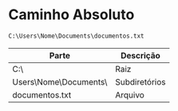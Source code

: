 # Caminho Absoluto

```txt
C:\Users\Nome\Documents\documentos.txt
```
| Parte | Descrição |
| --- | --- |
| C:\ | Raiz 
| Users\Nome\Documents\	| Subdiretórios 
| documentos.txt	| Arquivo